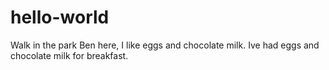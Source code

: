 # hello-world
Walk in the park
Ben here, I like eggs and chocolate milk.
Ive had eggs and chocolate milk for breakfast.

